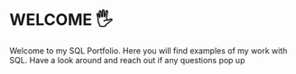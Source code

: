 
# WELCOME 🖐️
Welcome to my SQL Portfolio. Here you will find examples of my work with SQL. Have a look around and reach out if any questions pop up 
